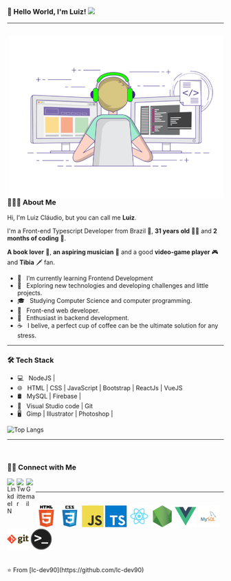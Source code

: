 ### 👋 Hello World, I'm Luiz!  <img src="https://github.com/TheDudeThatCode/TheDudeThatCode/blob/master/Assets/Earth.gif" width="24px">
<hr>
</br>
<img align="right" alt="GIF" src="https://raw.githubusercontent.com/devSouvik/devSouvik/master/gif3.gif" width="500"/>

<h3> 👨🏻‍💻 About Me </h3>

Hi, I'm Luiz Cláudio, but you can call me **Luiz**. 

I'm a Front-end Typescript Developer from Brazil 💚, **31 years old** 👶🏻 and **2 months of coding** 🧐. 

**A book lover** 📕, **an aspiring musician** 🎸 and a good **video-game player** 🎮 and **Tibia** 🗡 fan. 

- 🔭 &nbsp; I’m currently learning Frontend Development
- 🤔 &nbsp; Exploring new technologies and developing challenges and little projects.
- 🎓 &nbsp; Studying Computer Science and computer programming.
- 💼 &nbsp; Front-end web developer.
- 🌱 &nbsp; Enthusiast in backend development.
- ☕ &nbsp; I belive, a perfect cup of coffee can be the ultimate solution for any stress. 
<hr>
<h3>🛠 Tech Stack</h3>

- 💻 &nbsp; NodeJS |  
- 🌐 &nbsp; HTML | CSS | JavaScript | Bootstrap | ReactJs | VueJS
- 🛢 &nbsp; MySQL | Firebase | 
- 🔧 &nbsp;  Visual Studio code  | Git
- 🖥 &nbsp; Gimp | Illustrator | Photoshop | 


![Top Langs](https://github-readme-stats.vercel.app/api/top-langs/?username=lc-dev90&layout=compact)

<hr>
<br>
<h3> 🤝🏻 Connect with Me </h3>

<a target="_blank" href="https://www.linkedin.com/in/luiz-danella-271226213/">
  <img align="left" alt="LinkdeIN" width="22px" src="https://cdn.jsdelivr.net/npm/simple-icons@v3/icons/linkedin.svg" />
</a>
<a target="_blank" href="https://twitter.com/luizCLopes90">
  <img align="left" alt="Twitter" width="22px" src="https://cdn.jsdelivr.net/npm/simple-icons@v3/icons/twitter.svg" />
</a>
<a target="_blank" href="mailto:lc.danella.dev@gmail.com">
  <img align="left" alt="Gmail" width="22px" src="https://cdn.jsdelivr.net/npm/simple-icons@v3/icons/gmail.svg" />
</a>

</br>
<hr>
<br>
<code><img height="50" src="https://raw.githubusercontent.com/github/explore/80688e429a7d4ef2fca1e82350fe8e3517d3494d/topics/html/html.png"></code>
<code><img height="50" src="https://raw.githubusercontent.com/github/explore/80688e429a7d4ef2fca1e82350fe8e3517d3494d/topics/css/css.png"></code>
<code><img height="50" src="https://raw.githubusercontent.com/github/explore/80688e429a7d4ef2fca1e82350fe8e3517d3494d/topics/javascript/javascript.png"></code>
<code><img height="50" src="https://raw.githubusercontent.com/github/explore/80688e429a7d4ef2fca1e82350fe8e3517d3494d/topics/typescript/typescript.png"></code>
<code><img height="50" src="https://raw.githubusercontent.com/github/explore/80688e429a7d4ef2fca1e82350fe8e3517d3494d/topics/react/react.png"></code>
<code><img height="50" src="https://raw.githubusercontent.com/github/explore/80688e429a7d4ef2fca1e82350fe8e3517d3494d/topics/nodejs/nodejs.png"></code>
<code><img height="50" src="https://raw.githubusercontent.com/github/explore/80688e429a7d4ef2fca1e82350fe8e3517d3494d/topics/vue/vue.png"></code>
<code><img height="50" src="https://raw.githubusercontent.com/github/explore/80688e429a7d4ef2fca1e82350fe8e3517d3494d/topics/mysql/mysql.png"></code>
<code><img height="50" src="https://raw.githubusercontent.com/github/explore/80688e429a7d4ef2fca1e82350fe8e3517d3494d/topics/git/git.png"></code>
<code><img height="50" src="https://raw.githubusercontent.com/github/explore/80688e429a7d4ef2fca1e82350fe8e3517d3494d/topics/terminal/terminal.png"></code>
<br>
<br>

</br>
⭐️ From [lc-dev90](https://github.com/lc-dev90)
